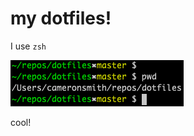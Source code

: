 # my dotfiles!

I use `zsh`

![alt text](https://github.com/camoverride/dotfiles/blob/master/terminal.png?raw=true)

cool!
